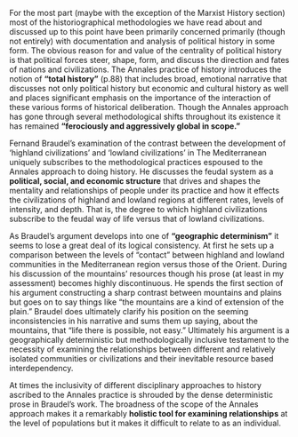   For the most part (maybe with the exception of the Marxist History section) most of the historiographical methodologies we have read about and discussed up to this point have been primarily concerned primarily (though not entirely) with documentation and analysis of political history in some form. The obvious reason for and value of the centrality of political history is that political forces steer, shape, form, and discuss the direction and fates of nations and civilizations. The Annales practice of history introduces the notion of **“total history”** (p.88) that includes broad, emotional narrative that discusses not only political history but economic and cultural history as well and places significant emphasis on the importance of the interaction of these various forms of historical deliberation. Though the Annales approach has gone through several methodological shifts throughout its existence it has remained **“ferociously and aggressively global in scope.”**

  Fernand Braudel’s examination of the contrast between the development of ‘highland civilizations’ and ‘lowland civilizations’ in The Mediterranean uniquely subscribes to the methodological practices espoused to the Annales approach to doing history. He discusses the feudal system as a **political, social, and economic structure** that drives and shapes the mentality and relationships of people under its practice and how it effects the civilizations of highland and lowland regions at different rates, levels of intensity, and depth. That is, the degree to which highland civilizations subscribe to the feudal way of life versus that of lowland civilizations. 

  As Braudel’s argument develops into one of **“geographic determinism”** it seems to lose a great deal of its logical consistency. At first he sets up a comparison between the levels of “contact” between highland and lowland communities in the Mediterranean region versus those of the Orient. During his discussion of the mountains’ resources though his prose (at least in my assessment) becomes highly discontinuous. He spends the first section of his argument constructing a sharp contrast between mountains and plains but goes on to say things like “the mountains are a kind of extension of the plain.” Braudel does ultimately clarify his position on the seeming inconsistencies in his narrative and sums them up saying, about the mountains, that “life there is possible, not easy.” Ultimately his argument is a geographically deterministic but methodologically inclusive testament to the necessity of examining the relationships between different and relatively isolated communities or civilizations and their inevitable resource based interdependency. 

  At times the inclusivity of different disciplinary approaches to history ascribed to the Annales practice is shrouded by the dense deterministic prose in Braudel’s work. The broadness of the scope of the Annales approach makes it a remarkably **holistic tool for examining relationships** at the level of populations but it makes it difficult to relate to as an individual.
	
